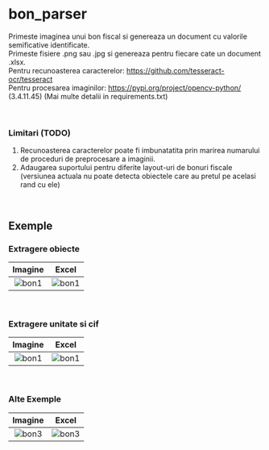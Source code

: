 # bon_parser
Primeste imaginea unui bon fiscal si genereaza un document cu valorile semificative identificate.<br>
Primeste fisiere .png sau .jpg si genereaza pentru fiecare cate un document .xlsx.<br>
Pentru recunoasterea caracterelor: https://github.com/tesseract-ocr/tesseract<br>
Pentru procesarea imaginilor: https://pypi.org/project/opencv-python/ (3.4.11.45) (Mai multe detalii in requirements.txt)<br>


<br>
<h3> Limitari (TODO) </h3>
<ol>
  <li> Recunoasterea caracterelor poate fi imbunatatita prin marirea numarului de proceduri de preprocesare a imaginii. </li>
  <li> Adaugarea suportului pentru diferite layout-uri de bonuri fiscale (versiunea actuala nu poate detecta obiectele care au pretul pe acelasi rand cu ele)</li>
</ol>
<br>

<h2> Exemple </h2>


<h3> Extragere obiecte </h3>

<b>Imagine</b>            |  <b>Excel</b>
:-------------------------:|:-------------------------:
![bon1](https://media.discordapp.net/attachments/705512266719690765/777893353957621780/bon.jpg?width=214&height=400)  |  ![bon1](https://cdn.discordapp.com/attachments/705512266719690765/777893549835288586/unknown.png)
<br>

<h3> Extragere unitate si cif </h3>

<b>Imagine</b>            |  <b>Excel</b>
:-------------------------:|:-------------------------:
![bon1](https://media.discordapp.net/attachments/705512266719690765/777893358001061928/bon2.jpg?width=306&height=600)  |  ![bon1](https://cdn.discordapp.com/attachments/705512266719690765/777896662814294036/unknown.png)

<br>
<h3> Alte Exemple </h3>

<b> Imagine </b>                | <b> Excel</b>
:------------------------------:|:----------------------------:
![bon3](https://media.discordapp.net/attachments/705512266719690765/777893352611643392/bon4.jpg?width=229&height=569) | ![bon3](https://cdn.discordapp.com/attachments/705512266719690765/777900094062198855/unknown.png)








